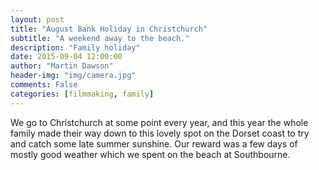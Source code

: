 ```yaml
---
layout: post
title: "August Bank Holiday in Christchurch"
subtitle: "A weekend away to the beach."
description: "Family holiday"
date: 2015-09-04 12:00:00
author: "Martin Dawson"
header-img: "img/camera.jpg"
comments: False
categories: [filmmaking, family]
---
```

We go to Christchurch at some point every year, and this year the whole family made their way down to this lovely spot on the Dorset coast to try and catch some late summer sunshine. Our reward was a few days of mostly good weather which we spent on the beach at Southbourne.

